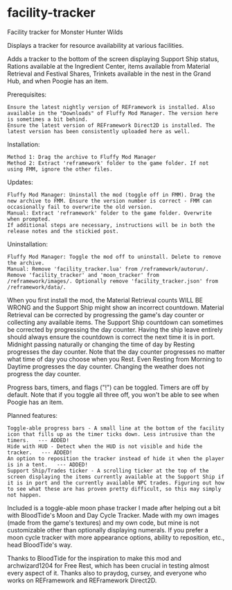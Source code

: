 # facility-tracker
Facility tracker for Monster Hunter Wilds

Displays a tracker for resource availability at various facilities.

Adds a tracker to the bottom of the screen displaying Support Ship status, Rations available at the Ingredient Center, items available from Material Retrieval and Festival Shares, Trinkets available in the nest in the Grand Hub, and when Poogie has an item.

Prerequisites:

    Ensure the latest nightly version of REFramework﻿ is installed. Also available in the "Downloads" of Fluffy Mod Manager. The version here﻿ is sometimes a bit behind.
    Ensure the latest version of REFramework Direct2D﻿ is installed. The latest version has been consistently uploaded here﻿ as well.

Installation:

    Method 1: Drag the archive to Fluffy Mod Manager
    Method 2: Extract 'reframework' folder to the game folder. If not using FMM, ignore the other files.

Updates:

    Fluffy Mod Manager: Uninstall the mod (toggle off in FMM). Drag the new archive to FMM. Ensure the version number is correct - FMM can occasionally fail to overwrite the old version.
    Manual: Extract 'reframework' folder to the game folder. Overwrite when prompted.
    If additional steps are necessary, instructions will be in both the release notes and the stickied post.

Uninstallation:

    Fluffy Mod Manager: Toggle the mod off to uninstall. Delete to remove the archive.
    Manual: Remove 'facility_tracker.lua' from /reframework/autorun/. Remove 'facility_tracker' and 'moon_tracker' from /reframework/images/. Optionally remove 'facility_tracker.json' from /reframework/data/.

When you first install the mod, the Material Retrieval counts WILL BE WRONG and the Support Ship might show an incorrect countdown. Material Retrieval can be corrected by progressing the game's day counter or collecting any available items. The Support Ship countdown can sometimes be corrected by progressing the day counter. Having the ship leave entirely should always ensure the countdown is correct the next time it is in port. Midnight passing naturally or changing the time of day by Resting progresses the day counter. Note that the day counter progresses no matter what time of day you choose when you Rest. Even Resting from Morning to Daytime progresses the day counter. Changing the weather does not progress the day counter.

Progress bars, timers, and flags ("!") can be toggled. Timers are off by default. Note that if you toggle all three off, you won't be able to see when Poogie has an item.

Planned features:

    Toggle-able progress bars - A small line at the bottom of the facility icon that fills up as the timer ticks down. Less intrusive than the timers.   --- ADDED!
    Hide with HUD - Detect when the HUD is not visible and hide the tracker.   --- ADDED!
    An option to reposition the tracker instead of hide it when the player is in a tent.   --- ADDED!
    Support Ship/Trades ticker - A scrolling ticker at the top of the screen displaying the items currently available at the Support Ship if it is in port and the currently available NPC trades. Figuring out how to see what these are has proven pretty difficult, so this may simply not happen.


Included is a toggle-able moon phase tracker I made after helping out a bit with BloodTide﻿'s Moon and Day Cycle Tracker. Made with my own images (made from the game's textures) and my own code, but mine is not customizable other than optionally displaying numerals. If you prefer a moon cycle tracker with more appearance options, ability to reposition, etc., head BloodTide's way.


Thanks to BloodTide for the inspiration to make this mod and archwizard1204 for Free Rest, which has been crucial in testing almost every aspect of it. Thanks also to praydog, cursey, and everyone who works on REFramework and REFramework Direct2D.